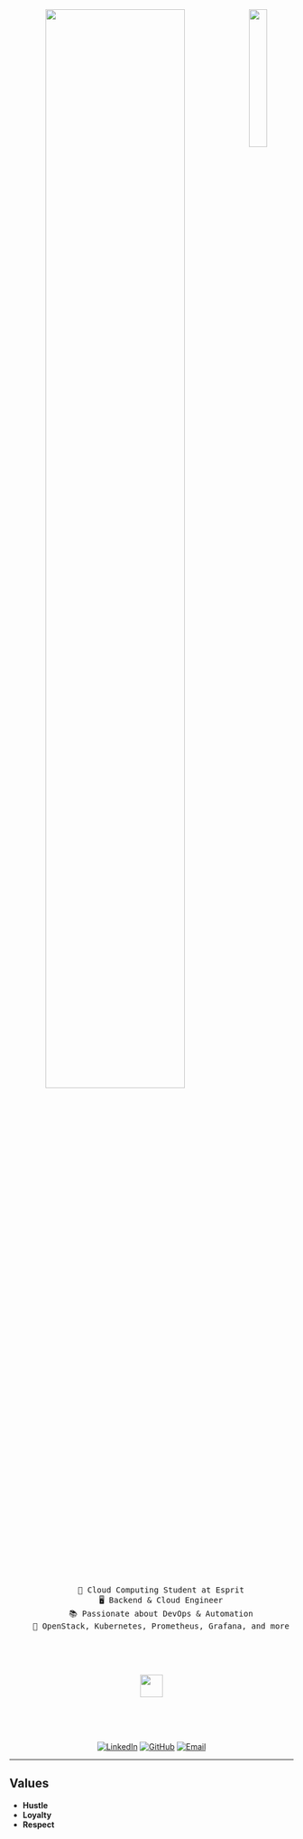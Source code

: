 <div align="center">
  <!-- Profile Image -->
  <img src="https://github.com/innng/innng/assets/26755058/5e0ce0fb-c544-4f8c-a307-5849165746d0" width="25%" align="right" />
  
  <!-- Typing Animation Text -->
  <img src="https://readme-typing-svg.demolab.com?font=Inconsolata&weight=500&size=50&duration=4000&pause=300&color=A7A459&center=true&vCenter=true&multiline=true&repeat=false&random=false&width=1300&height=140&lines=Hello+hello;I'm+Mohamed+Khelifi%2C+a+Cloud+Computing+student" width="70%" />
  
  <br><br>
  
  <!-- Brief Text Description -->
  <pre>
    💼 Cloud Computing Student at Esprit
    🖥️ Backend & Cloud Engineer
    📚 Passionate about DevOps & Automation
    🔧 OpenStack, Kubernetes, Prometheus, Grafana, and more
  </pre>
  
  <br><br>
  
  <!-- Profile Gif -->
  <img src="https://media.giphy.com/media/ZVik7pBtu9dNS/giphy.gif" height="40" />
  
  <br><br><br>

  <!-- Social Media Badges -->
  [![LinkedIn](https://img.shields.io/badge/LinkedIn-blue?style=flat&logo=linkedin)](https://www.linkedin.com/in/khelifimohamed/)
  [![GitHub](https://img.shields.io/badge/GitHub-black?style=flat&logo=github)](https://github.com/Hamoda73)
  [![Email](https://img.shields.io/badge/Email-md.khelifi%40hotmail.com-blue?style=flat)](mailto:md.khelifi@hotmail.com)

</div>

---

## Values
- **Hustle**
- **Loyalty**
- **Respect**

